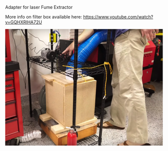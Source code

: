 Adapter for laser Fume Extractor

More info on filter box available here: https://www.youtube.com/watch?v=GQHXRIHA72U

![image](extractor.png)
